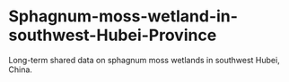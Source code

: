 # Sphagnum-moss-wetland-in-southwest-Hubei-Province
Long-term shared data on sphagnum moss wetlands in southwest Hubei, China.

